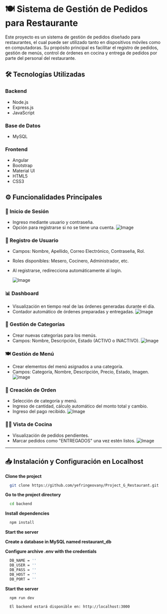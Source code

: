 # 🍽️ Sistema de Gestión de Pedidos para Restaurante

Este proyecto es un sistema de gestión de pedidos diseñado para restaurantes, el cual puede ser utilizado tanto en dispositivos móviles como en computadoras. Su propósito principal es facilitar el registro de pedidos, gestión de menús, control de órdenes en cocina y entrega de pedidos por parte del personal del restaurante.

## 🛠️ Tecnologías Utilizadas

### Backend
- Node.js
- Express.js
- JavaScript

### Base de Datos
- MySQL

### Frontend
- Angular
- Bootstrap
- Material UI
- HTML5
- CSS3

## ⚙️ Funcionalidades Principales

### 🔐 Inicio de Sesión
- Ingreso mediante usuario y contraseña.
- Opción para registrarse si no se tiene una cuenta.
  ![Image](https://github.com/user-attachments/assets/87ab6ada-4d42-4875-b8b1-f2a2195ce24a)

### 📝 Registro de Usuario
- Campos: Nombre, Apellido, Correo Electrónico, Contraseña, Rol.
- Roles disponibles: Mesero, Cocinero, Administrador, etc.
- Al registrarse, redirecciona automáticamente al login.

  ![Image](https://github.com/user-attachments/assets/e17577d8-6dca-4fe6-b221-2d709ddd303b)

### 📊 Dashboard
- Visualización en tiempo real de las órdenes generadas durante el día.
- Contador automático de órdenes preparadas y entregadas.
  ![Image](https://github.com/user-attachments/assets/2bd7f86a-07dc-402a-a2c6-fe52f604711c)

### 📁 Gestión de Categorías
- Crear nuevas categorías para los menús.
- Campos: Nombre, Descripción, Estado (ACTIVO o INACTIVO).
  ![Image](https://github.com/user-attachments/assets/20d8c550-b4b1-46ba-b39d-2e761d485c0c)

### 🍽️ Gestión de Menú
- Crear elementos del menú asignados a una categoría.
- Campos: Categoría, Nombre, Descripción, Precio, Estado, Imagen.
  ![image](https://github.com/user-attachments/assets/0b535339-5d78-4fb1-98ea-b8ad78ba4bb5)

### 🧾 Creación de Orden
- Selección de categoría y menú.
- Ingreso de cantidad, cálculo automático del monto total y cambio.
- Ingreso del pago recibido.
  ![Image](https://github.com/user-attachments/assets/401d01ad-4035-48e0-98d0-1c9c0fb366b8)

### 👨‍🍳 Vista de Cocina
- Visualización de pedidos pendientes.
- Marcar pedidos como "ENTREGADOS" una vez estén listos.
  ![Image](https://github.com/user-attachments/assets/fdd79e1b-72c7-40c8-bea2-68134869d287)

---

## 📥 Instalación y Configuración en Localhost

**Clone the project**

```bash
  git clone https://github.com/yefringeovany/Project_G_Restaurant.git
```

**Go to the project directory**

```bash
  cd backend
```

**Install dependencies**

```bash
  npm install
```

**Start the server**


**Create a database in MySQL named restaurant_db**

**Configure archive .env with the credentials**

```bash
  DB_NAME = ''
  DB_USER = ''
  DB_PASS = ''
  DB_HOST = ''
  DB_PORT = ''
```
**Start the server**

```bash
  npm run dev
```
```bash
  El backend estará disponible en: http://localhost:3000
```

